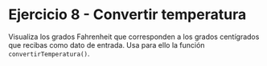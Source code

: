 # Ejercicio 8 - Convertir temperatura

Visualiza los grados Fahrenheit que corresponden a los grados centígrados que recibas como dato de entrada. Usa para ello la función `convertirTemperatura()`.